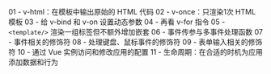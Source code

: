 01 - v-html：在模板中输出原始的 HTML 代码
02 - v-once：只渲染1次 HTML 模板
03 - 给 v-bind 和 v-on 设置动态参数
04 - 再看 v-for 指令
05 - `<template/>` 渲染一组标签但不额外增加嵌套
06 - 事件传参与多事件处理函数
07 - 事件相关的修饰符
08 - 处理键盘、鼠标事件的修饰符
09 - 表单输入相关的修饰符
10 - 通过 Vue 实例访问和修改应用的配置
11 - 生命周期：在合适的时机为应用添加数据和行为